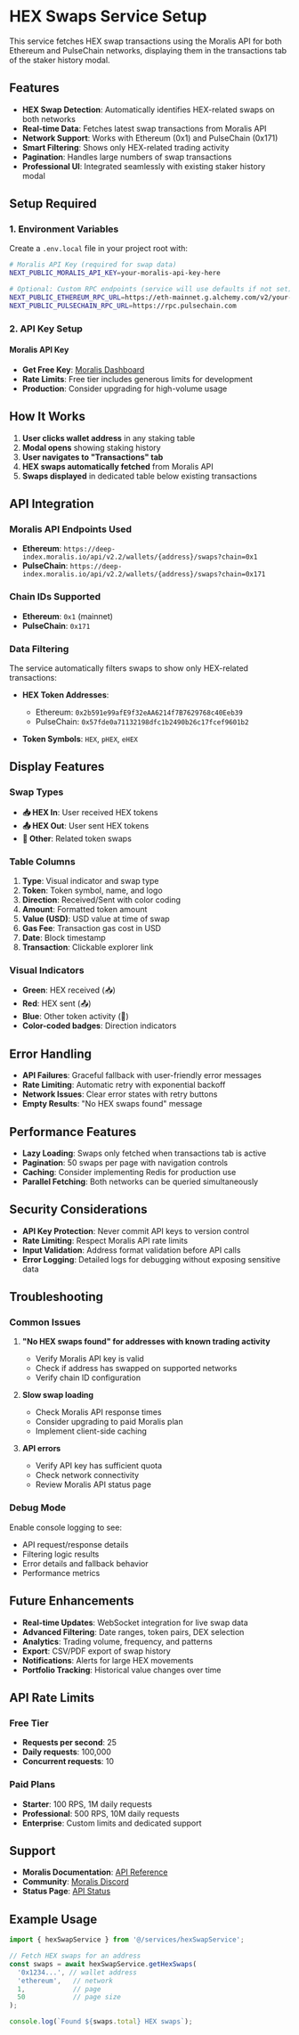 # HEX Swaps Service Setup

This service fetches HEX swap transactions using the Moralis API for both Ethereum and PulseChain networks, displaying them in the transactions tab of the staker history modal.

## Features

- **HEX Swap Detection**: Automatically identifies HEX-related swaps on both networks
- **Real-time Data**: Fetches latest swap transactions from Moralis API
- **Network Support**: Works with Ethereum (0x1) and PulseChain (0x171)
- **Smart Filtering**: Shows only HEX-related trading activity
- **Pagination**: Handles large numbers of swap transactions
- **Professional UI**: Integrated seamlessly with existing staker history modal

## Setup Required

### 1. Environment Variables

Create a `.env.local` file in your project root with:

```bash
# Moralis API Key (required for swap data)
NEXT_PUBLIC_MORALIS_API_KEY=your-moralis-api-key-here

# Optional: Custom RPC endpoints (service will use defaults if not set)
NEXT_PUBLIC_ETHEREUM_RPC_URL=https://eth-mainnet.g.alchemy.com/v2/your-key
NEXT_PUBLIC_PULSECHAIN_RPC_URL=https://rpc.pulsechain.com
```

### 2. API Key Setup

#### Moralis API Key
- **Get Free Key**: [Moralis Dashboard](https://admin.moralis.io/)
- **Rate Limits**: Free tier includes generous limits for development
- **Production**: Consider upgrading for high-volume usage

## How It Works

1. **User clicks wallet address** in any staking table
2. **Modal opens** showing staking history
3. **User navigates to "Transactions" tab**
4. **HEX swaps automatically fetched** from Moralis API
5. **Swaps displayed** in dedicated table below existing transactions

## API Integration

### Moralis API Endpoints Used

- **Ethereum**: `https://deep-index.moralis.io/api/v2.2/wallets/{address}/swaps?chain=0x1`
- **PulseChain**: `https://deep-index.moralis.io/api/v2.2/wallets/{address}/swaps?chain=0x171`

### Chain IDs Supported

- **Ethereum**: `0x1` (mainnet)
- **PulseChain**: `0x171`

### Data Filtering

The service automatically filters swaps to show only HEX-related transactions:

- **HEX Token Addresses**:
  - Ethereum: `0x2b591e99afE9f32eAA6214f7B7629768c40Eeb39`
  - PulseChain: `0x57fde0a71132198dfc1b2490b26c17fcef9601b2`

- **Token Symbols**: `HEX`, `pHEX`, `eHEX`

## Display Features

### Swap Types
- **📥 HEX In**: User received HEX tokens
- **📤 HEX Out**: User sent HEX tokens
- **🔄 Other**: Related token swaps

### Table Columns
1. **Type**: Visual indicator and swap type
2. **Token**: Token symbol, name, and logo
3. **Direction**: Received/Sent with color coding
4. **Amount**: Formatted token amount
5. **Value (USD)**: USD value at time of swap
6. **Gas Fee**: Transaction gas cost in USD
7. **Date**: Block timestamp
8. **Transaction**: Clickable explorer link

### Visual Indicators
- **Green**: HEX received (📥)
- **Red**: HEX sent (📤)
- **Blue**: Other token activity (🔄)
- **Color-coded badges**: Direction indicators

## Error Handling

- **API Failures**: Graceful fallback with user-friendly error messages
- **Rate Limiting**: Automatic retry with exponential backoff
- **Network Issues**: Clear error states with retry buttons
- **Empty Results**: "No HEX swaps found" message

## Performance Features

- **Lazy Loading**: Swaps only fetched when transactions tab is active
- **Pagination**: 50 swaps per page with navigation controls
- **Caching**: Consider implementing Redis for production use
- **Parallel Fetching**: Both networks can be queried simultaneously

## Security Considerations

- **API Key Protection**: Never commit API keys to version control
- **Rate Limiting**: Respect Moralis API rate limits
- **Input Validation**: Address format validation before API calls
- **Error Logging**: Detailed logs for debugging without exposing sensitive data

## Troubleshooting

### Common Issues

1. **"No HEX swaps found" for addresses with known trading activity**
   - Verify Moralis API key is valid
   - Check if address has swapped on supported networks
   - Verify chain ID configuration

2. **Slow swap loading**
   - Check Moralis API response times
   - Consider upgrading to paid Moralis plan
   - Implement client-side caching

3. **API errors**
   - Verify API key has sufficient quota
   - Check network connectivity
   - Review Moralis API status page

### Debug Mode

Enable console logging to see:
- API request/response details
- Filtering logic results
- Error details and fallback behavior
- Performance metrics

## Future Enhancements

- **Real-time Updates**: WebSocket integration for live swap data
- **Advanced Filtering**: Date ranges, token pairs, DEX selection
- **Analytics**: Trading volume, frequency, and patterns
- **Export**: CSV/PDF export of swap history
- **Notifications**: Alerts for large HEX movements
- **Portfolio Tracking**: Historical value changes over time

## API Rate Limits

### Free Tier
- **Requests per second**: 25
- **Daily requests**: 100,000
- **Concurrent requests**: 10

### Paid Plans
- **Starter**: 100 RPS, 1M daily requests
- **Professional**: 500 RPS, 10M daily requests
- **Enterprise**: Custom limits and dedicated support

## Support

- **Moralis Documentation**: [API Reference](https://docs.moralis.io/web3-data-api/evm)
- **Community**: [Moralis Discord](https://discord.gg/moralis)
- **Status Page**: [API Status](https://status.moralis.io/)

## Example Usage

```typescript
import { hexSwapService } from '@/services/hexSwapService';

// Fetch HEX swaps for an address
const swaps = await hexSwapService.getHexSwaps(
  '0x1234...', // wallet address
  'ethereum',   // network
  1,            // page
  50            // page size
);

console.log(`Found ${swaps.total} HEX swaps`);
```
